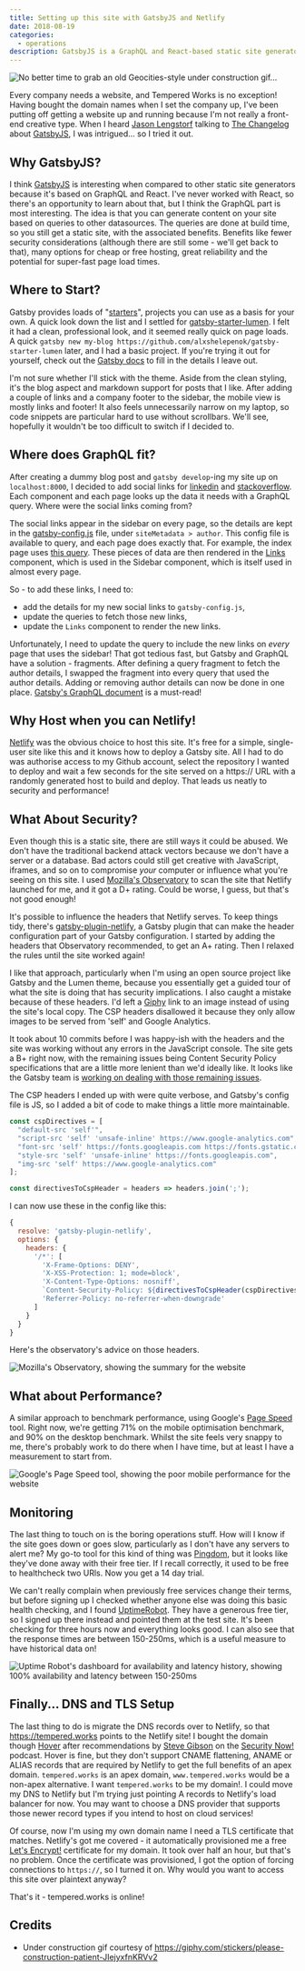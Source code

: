 ```yaml
---
title: Setting up this site with GatsbyJS and Netlify
date: 2018-08-19
categories:
  - operations
description: GatsbyJS is a GraphQL and React-based static site generator that aims to produce really fast sites. Here's what happened when I used it to set up the tempered.works website on Netlify.
---
```


![No better time to grab an old Geocities-style under construction gif...](under-construction.gif)

Every company needs a website, and Tempered Works is no exception!
Having bought the domain names when I set the company up, I've been putting off getting a website up and running because I'm not really a front-end creative type.
When I heard [Jason Lengstorf](https://twitter.com/jlengstorf) talking to [The Changelog](https://changelog.com/podcast/306) about [GatsbyJS](https://www.gatsbyjs.org/),
I was intrigued... so I tried it out.

## Why GatsbyJS?

I think [GatsbyJS](https://www.gatsbyjs.org/) is interesting when compared to other static site generators because it's based on GraphQL and React.
I've never worked with React, so there's an opportunity to learn about that, but I think the GraphQL part is most interesting.
The idea is that you can generate content on your site based on queries to other datasources.
The queries are done at build time, so you still get a static site, with the associated benefits.
Benefits like fewer security considerations (although there are still some - we'll get back to that),
many options for cheap or free hosting, great reliability and the potential for super-fast page load times.

## Where to Start?

Gatsby provides loads of "[starters](https://www.gatsbyjs.org/docs/gatsby-starters/)", projects you can use as a basis for your own.
A quick look down the list and I settled for [gatsby-starter-lumen](https://github.com/alxshelepenok/gatsby-starter-lumen).
I felt it had a clean, professional look, and it seemed really quick on page loads.
A quick `gatsby new my-blog https://github.com/alxshelepenok/gatsby-starter-lumen` later, and I had a basic project.
If you're trying it out for yourself, check out the [Gatsby docs](https://www.gatsbyjs.org/docs/) to fill in the details I leave out.

I'm not sure whether I'll stick with the theme.
Aside from the clean styling, it's the blog aspect and markdown support for posts that I like.
After adding a couple of links and a company footer to the sidebar, the mobile view is mostly links and footer!
It also feels unnecessarily narrow on my laptop, so code snippets are particular hard to use without scrollbars.
We'll see, hopefully it wouldn't be too difficult to switch if I decided to.

## Where does GraphQL fit?

After creating a dummy blog post and `gatsby develop`-ing my site up on `localhost:8000`,
I decided to add social links for [linkedin](https://linkedin.com) and [stackoverflow](https://stackoverflow.com).
Each component and each page looks up the data it needs with a GraphQL query.
Where were the social links coming from?

The social links appear in the sidebar on every page,
so the details are kept in the [gatsby-config.js](https://github.com/alxshelepenok/gatsby-starter-lumen/blob/2a6e053ab9d3e8f9f3d2e6b511436f8c8e727f6e/gatsby-config.js) file,
under `siteMetadata > author`.
This config file is available to query, and each page does exactly that.
For example, the index page uses [this query](https://github.com/alxshelepenok/gatsby-starter-lumen/blob/2a6e053ab9d3e8f9f3d2e6b511436f8c8e727f6e/src/pages/index.jsx#L34).
These pieces of data are then rendered in the [Links](https://github.com/alxshelepenok/gatsby-starter-lumen/blob/2a6e053ab9d3e8f9f3d2e6b511436f8c8e727f6e/src/components/Links/index.jsx#L18)
component, which is used in the Sidebar component, which is itself used in almost every page.

So - to add these links, I need to:
- add the details for my new social links to `gatsby-config.js`,
- update the queries to fetch those new links,
- update the `Links` component to render the new links.

Unfortunately, I need to update the query to include the new links on *every* page that uses the sidebar!
That got tedious fast, but Gatsby and GraphQL have a solution - fragments.
After defining a query fragment to fetch the author details,
I swapped the fragment into every query that used the author details.
Adding or removing author details can now be done in one place.
[Gatsby's GraphQL document](https://www.gatsbyjs.org/docs/querying-with-graphql/) is a must-read!

## Why Host when you can Netlify!

[Netlify](https://netlify.com) was the obvious choice to host this site.
It's free for a simple, single-user site like this and it knows how to deploy a Gatsby site.
All I had to do was authorise access to my Github account, select the repository I wanted to deploy and wait a few seconds
for the site served on a https:// URL with a randomly generated host to build and deploy.
That leads us neatly to security and performance!

## What About Security?

Even though this is a static site, there are still ways it could be abused.
We don't have the traditional backend attack vectors because we don't have a server or a database.
Bad actors could still get creative with JavaScript, iframes, and so on to compromise *your* computer or influence what you're seeing on this site.
I used [Mozilla's Observatory](https://observatory.mozilla.org) to scan the site that Netlify launched for me, and it got a D+ rating.
Could be worse, I guess, but that's not good enough!

It's possible to influence the headers that Netlify serves.
To keep things tidy, there's [gatsby-plugin-netlify](https://www.gatsbyjs.org/packages/gatsby-plugin-netlify/), a Gatsby plugin that can make the header configuration part of your Gatsby configuration.
I started by adding the headers that Observatory recommended, to get an A+ rating.
Then I relaxed the rules until the site worked again!

I like that approach, particularly when I'm using an open source project like Gatsby and the Lumen theme,
because you essentially get a guided tour of what the site is doing that has security implications.
I also caught a mistake because of these headers.
I'd left a [Giphy](https://giphy.com) link to an image instead of using the site's local copy.
The CSP headers disallowed it because they only allow images to be served from 'self' and Google Analytics.

It took  about 10 commits before I was happy-ish with the headers and the site was working without any errors in the JavaScript console.
The site gets a B+ right now, with the remaining issues being Content Security Policy specifications that are a little more lenient than we'd ideally like.
It looks like the Gatsby team is [working on dealing with those remaining issues](https://github.com/gatsbyjs/gatsby/issues/3758).

The CSP headers I ended up with were quite verbose, and Gatsby's config file is JS, so I added a bit of code to make things a little more maintainable.

```javascript
const cspDirectives = [
  "default-src 'self'",
  "script-src 'self' 'unsafe-inline' https://www.google-analytics.com",
  "font-src 'self' https://fonts.googleapis.com https://fonts.gstatic.com",
  "style-src 'self' 'unsafe-inline' https://fonts.googleapis.com",
  "img-src 'self' https://www.google-analytics.com"
];

const directivesToCspHeader = headers => headers.join(';');
```

I can now use these in the config like this:

```javascript
{
  resolve: 'gatsby-plugin-netlify',
  options: {
    headers: {
      '/*': [
        'X-Frame-Options: DENY',
        'X-XSS-Protection: 1; mode=block',
        'X-Content-Type-Options: nosniff',
        `Content-Security-Policy: ${directivesToCspHeader(cspDirectives)}`,
        'Referrer-Policy: no-referrer-when-downgrade'
      ]
    }
  }
}
```

Here's the observatory's advice on those headers.

![Mozilla's Observatory, showing the summary for the website](observatory.webp)


## What about Performance?

A similar approach to benchmark performance, using Google's [Page Speed](https://developers.google.com/speed/pagespeed/insights/) tool.
Right now, we're getting 71% on the mobile optimisation benchmark, and 90% on the desktop benchmark.
Whilst the site feels very snappy to me, there's probably work to do there when I have time, but at least I have a measurement to start from.

![Google's Page Speed tool, showing the poor mobile performance for the website](pagespeed.webp)

## Monitoring

The last thing to touch on is the boring operations stuff.
How will I know if the site goes down or goes slow, particularly as I don't have any servers to alert me?
My go-to tool for this kind of thing was [Pingdom](https://pingdom.com), but it looks like they've done away with their free tier.
If I recall correctly, it used to be free to healthcheck two URls. Now you get a 14 day trial.

We can't really complain when previously free services change their terms, but before signing up I checked whether anyone else was doing this basic health checking,
and I found [UptimeRobot](https://uptimerobot.com). They have a generous free tier, so I signed up there instead and pointed them at the test site.
It's been checking for three hours now and everything looks good.
I can also see that the response times are between 150-250ms, which is a useful measure to have historical data on!

![Uptime Robot's dashboard for availability and latency history, showing 100% availability and latency between 150-250ms](uptimerobot.webp)

## Finally... DNS and TLS Setup

The last thing to do is migrate the DNS records over to Netlify, so that https://tempered.works points to the Netlify site!
I bought the domain though [Hover](https://www.hover.com) after recommendations by [Steve Gibson](https://twitter.com/sggrc) on the [Security Now!](https://twit.tv/shows/security-now) podcast.
Hover is fine, but they don't support CNAME flattening, ANAME or ALIAS records that are required by Netlify to get the full benefits of an apex domain.
`tempered.works` is an apex domain, `www.tempered.works` would be a non-apex alternative. I want `tempered.works` to be my domain!.
I could move my DNS to Netlify but I'm trying just pointing A records to Netlify's load balancer for now.
You may want to choose a DNS provider that supports those newer record types if you intend to host on cloud services!

Of course, now I'm using my own domain name I need a TLS certificate that matches.
Netlify's got me covered - it automatically provisioned me a free [Let's Encrypt!](https://letsencrypt.org/) certificate for my domain.
It took over half an hour, but that's no problem.
Once the certificate was provisioned, I got the option of forcing connections to `https://`, so I turned it on.
Why would you want to access this site over plaintext anyway?

That's it - tempered.works is online!

## Credits

- Under construction gif courtesy of https://giphy.com/stickers/please-construction-patient-JIejyxfnKRVv2
